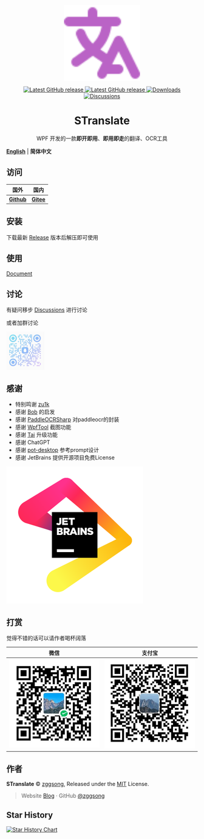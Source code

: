 <p align="center">
<a href="https://github.com/zggsong/STranslate" target="_blank">
<img align="center" alt="STranslate" width="200" src="./img/favicon.svg" />
</a>
</p>
<p align="center">
<a href="https://github.com/ZGGSONG/STranslate/blob/main/LICENSE" target="_self">
 <img alt="Latest GitHub release" src="https://img.shields.io/github/license/ZGGSONG/STranslate" />
</a>
<a href="https://github.com/ZGGSONG/STranslate/releases/latest" target="_blank">
 <img alt="Latest GitHub release" src="https://img.shields.io/github/release/ZGGSONG/STranslate.svg" />
</a>
<a href="https://github.com/ZGGSONG/STranslate/releases" target="_self">
 <img alt="Downloads" src="https://img.shields.io/github/downloads/ZGGSONG/STranslate/total" />
</a>
<a href="https://github.com/ZGGSONG/STranslate/discussions" target="_self">
 <img alt="Discussions" src="https://img.shields.io/github/discussions/ZGGSONG/STranslate" />
</a>
</p>
<h1 align="center">STranslate</h1>

<p align="center">WPF 开发的一款<strong>即开即用</strong>、<strong>即用即走</strong>的翻译、OCR工具
</p>

[**English**](./README.md) | **简体中文**

## 访问

| 国外 | 国内 |
| :--: | :--: |
| **[Github](https://github.com/ZGGSONG/STranslate)** | **[Gitee](https://gitee.com/zggsong/STranslate)** |


## 安装

下载最新 [Release](https://github.com/ZGGSONG/STranslate/releases) 版本后解压即可使用

## 使用

[Document](https://stranslate.zggsong.com)

## 讨论

有疑问移步 [Discussions](https://github.com/ZGGSONG/STranslate/discussions) 进行讨论

或者加群讨论

<img src="./img/qq.jpeg" height=100 />


## 感谢

- 特别鸣谢 [zu1k](https://github.com/zu1k)
- 感谢 [Bob](https://bobtranslate.com/guide/) 的启发
- 感谢 [PaddleOCRSharp](https://gitee.com/raoyutian/paddle-ocrsharp) 对paddleocr的封装
- 感谢 [WpfTool](https://github.com/NPCDW/WpfTool) 截图功能
- 感谢 [Tai](https://github.com/Planshit/Tai) 升级功能
- 感谢 ChatGPT
- 感谢 [pot-desktop](https://pot-app.com/) 参考prompt设计
- 感谢 JetBrains 提供开源项目免费License

<a href="https://jb.gg/OpenSourceSupport"><img src="./img/jb_beam.svg" /></a>

## 打赏

觉得不错的话可以请作者喝杯阔落

| 微信 | 支付宝 |
| :--: | :--: |
|![wehcatpay](./img/wechatpay.jpg) | ![alipay](./img/alipay.jpg) |

## 作者

**STranslate** © [zggsong](https://github.com/zggsong), Released under the [MIT](https://github.com/ZGGSONG/STranslate/blob/main/LICENSE) License.<br>

> Website [Blog](https://www.zggsong.com) · GitHub [@zggsong](https://github.com/zggsong)

## Star History

[![Star History Chart](https://api.star-history.com/svg?repos=ZGGSONG/STranslate&type=Date)](https://star-history.com/#ZGGSONG/STranslate&Date)
